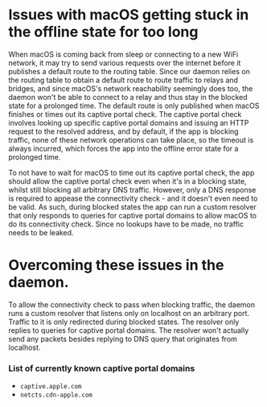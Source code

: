 # Issues with macOS getting stuck in the offline state for too long

When macOS is coming back from sleep or connecting to a new WiFi network, it may try to send various
requests over the internet before it publishes a default route to the routing table. Since our
daemon relies on the routing table to obtain a default route to route traffic to relays and bridges,
and since macOS's network reachability seemingly does too, the daemon won't be able to connect to a
relay and thus stay in the blocked state for a prolonged time. The default route is only published
when macOS finishes or times out its captive portal check. The captive portal check involves
looking up specific captive portal domains and issuing an HTTP request to the resolved address, and
by default, if the app is blocking traffic, none of these network operations can take place, so the
timeout is always incurred, which forces the app into the offline error state for a prolonged time.

To not have to wait for macOS to time out its captive portal check, the app should allow the
captive portal check even when it's in a blocking state, whilst still blocking all arbitrary DNS
traffic. However, only a DNS response is required to appease the connectivity check - and it doesn't
even need to be valid. As such, during blocked states the app can run a custom resolver that only
responds to queries for captive portal domains to allow macOS to do its connectivity check. Since no
lookups have to be made, no traffic needs to be leaked.

# Overcoming these issues in the daemon.

To allow the connectivity check to pass when blocking traffic, the daemon runs a custom resolver
that listens only on localhost on an arbitrary port. Traffic to it is only redirected during blocked
states. The resolver only replies to queries for captive portal domains. The resolver won't actually
send any packets besides replying to DNS query that originates from localhost.

### List of currently known captive portal domains

- `captive.apple.com`
- `netcts.cdn-apple.com`

